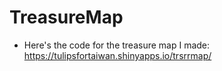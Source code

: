 # TreasureMap
- Here's the code for the treasure map I made: https://tulipsfortaiwan.shinyapps.io/trsrrmap/
